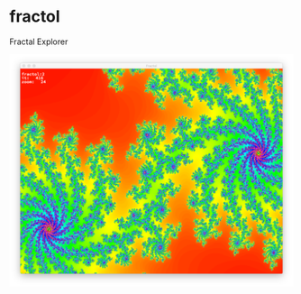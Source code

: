 # fractol
Fractal Explorer

![Exemple](https://raw.githubusercontent.com/Denis2222/fractol/master/gfx/screen.png)

